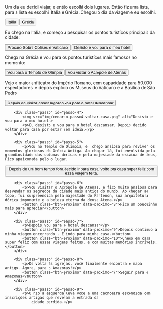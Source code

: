 <!DOCTYPE html>
<html lang="pt-BR">
<head>
    <meta charset="UTF-8">
    <meta name="viewport" content="width=device-width, initial-scale=1.0">
    <link rel="stylesheet" href="style.css">
    <link rel="preconnect" href="https://fonts.googleapis.com">
    <link rel="preconnect" href="https://fonts.gstatic.com" crossorigin>
    <link href="https://fonts.googleapis.com/css2?family=Bai+Jamjuree:ital,wght@0,200;0,300;0,400;0,500;0,600;0,700;1,200;1,300;1,400;1,500;1,600;1,700&display=swap" rel="stylesheet">
    <title>Minha viajem para fora do Brasil</title>
</head>
<body>
    <main>
        <div class="passo ativo" id="passo-0">
            <img src="img/cenario-passo0.png" alt="">
            <p>Um dia eu decidi viajar, e  então escolhi dois lugares. Então fiz uma lista, para a lista eu escolhi, Itália e Grécia. Chegou o dia da viagem e eu escolhi.</p>
            <button class="btn-proximo" data-proximo="1">Itália</button>
            <button class="btn-proximo" data-proximo="2">Grécia</button>
        </div>
        <div class="passo" id="passo-1">
            <p>Eu chego na Itália, e começo a pesquisar os pontos turistícos principais da cidade:</p>
            <button class="btn-proximo" data-proximo="3">Procuro Sobre Coliseu e Vaticano</button>
            <button class="btn-proximo" data-proximo="4">Desisto e vou para o meu hotel</button>
        </div>
        <div class="passo" id="passo-2">
            <p>Chego na Grécia e vou para os pontos turistícos mais famosos no momento:</p>
            <button class="btn-proximo" data-proximo="5">Vou para o Templo de Olímpia</button>
            <button class="btn-proximo" data-proximo="6">Vou visitar o Acrópole de Atenas</button>
        </div>
        <div class="passo" id="passo-3">
            <p>Vejo o maior anfiteatro do Império Romano, com capacidade para 50.000 espectadores, e depois  exploro os Museus do Vaticano e a Basílica de São Pedro</p>
            <button class="btn-proximo" data-proximo="7">Depois de visitar esses lugares vou para o hotel descansar</button>
        </div>

        <div class="passo" id="passo-4">
            <img src="img/cenario-passo4-voltar-casa.png" alt="Desisto e vou para o meu hotel">
            <p>Eu desisto e vou para o hotel descansar. Depois decido voltar para casa por estar sem ideia.</p>
        </div>

        <div class="passo" id="passo-5">
            <p>Vou no Templo de Olímpia, e  chego ansiosa para reviver os momentos gloriosos da Grécia Antiga. Ao chegar lá, fui envolvida pela grandiosidade das colunas dóricas e pela majestade da estátua de Zeus, Fico apaixonada pelo o lugar.
</p>
            <button class="btn-proximo" data-proximo="7">Depois de um bom tempo fora decido ir para casa, volto pra casa super feliz com essa viagem feita.</button>
        </div>

        <div class="passo" id="passo-6">
            <p>Vou visitar o Acrópole de Atenas, e fico muito ansiosa para desvendar os segredos da cidade mais antiga do mundo. Ao chegar ao topo, fui surpreendida pela majestade do Partenon, sua arquitetura dórica imponente e a beleza eterna da deusa Atena.</p>
            <button class="btn-proximo" data-proximo="8">Fico um pouquinho mais para apreciar</button>
        </div>

        <div class="passo" id="passo-7">
            <p>Depois vou para o hotel descansar</p>
            <button class="btn-proximo" data-proximo="9">Depois continuo a minha viagem encerrando . E indo para minha casa.</button>
            <button class="btn-proximo" data-proximo="10">Chego em casa super feliz com essas viagens feitas, e com muitas memórias incríveis.</button>
        </div>

        <div class="passo" id="passo-8">
            <p>De volta às igrejas, você finalmente encontra o mapa antigo. Agora, para o Amazonas!</p>
            <button class="btn-proximo" data-proximo="7">Seguir para o Amazonas</button>
        </div>

        <div class="passo" id="passo-9">
            <p>O rio à esquerda leva você a uma cachoeira escondida com inscrições antigas que revelam a entrada da
                cidade perdida.</p>
         
